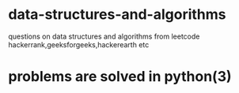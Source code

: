 # data-structures-and-algorithms
questions on data structures and algorithms from leetcode hackerrank,geeksforgeeks,hackerearth etc

# problems are solved in python(3)
